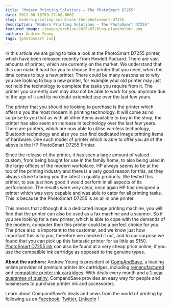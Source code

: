 ```yaml
---
title: "Modern Printing Solutions – The PhotoSmart D7255"
date: 2012-06-18T09:27:00.000Z
slug: modern-printing-solutions-the-photosmart-d7255
description: "Modern Printing Solutions – The PhotoSmart D7255"
featured_image: /images/archive/2020/07/blog-placeholder.png
authors: Andrew Yeung
tags: [photosmart ink]
---
```


In this article we are going to take a look at the PhotoSmart D7255 printer, which have been released recently from Hewlett Packard. There are vast amounts of printer, which are currently on the market. We understand that this can make it hard for you to choose the printer that you need, when the time comes to buy a new printer. There could be many reasons as to why you are looking to buy a new printer, for example your old printer may just not hold the technology to complete the tasks you require from it. The printer you currently own may also not be able to work for you anymore due to the age of it and its no doubt extended use over the last few years. 

The printer that you should be looking to purchase is the printer which offers s you the most modern in printing technology. It will come as no surprise to you that as with all other items available to buy in the shop, the printer has also seem an increase in technology over the last few years. There are printers, which are now able to utilise wireless technology, Bluetooth technology and also you can find dedicated Image printing items of hardware. One such model of printer which is able to offer you all of the above is the HP PhotoSmart D7255 Printer. 

Since the release of the printer, it has seen a large amount of valued custom, from being bought for use in the family home, to also being used in the large offices of the modern workplace. HP always seems to be at the top of the printing industry and there is a very good reason for this, as they always strive to bring you the latest in quality products. We tested this printer, to see just how good it would perform in all aspects of its performance. The results were very clear, once again HP had designed a printer which was very capable and was able to cater for all printing tasks. This is because the PhotoSmart D7255 is an all in one printer. 

This means that although it is a dedicated image printing machine, you will find that the printer can also be used as a fax machine and a scanner. So if you are looking for a new printer, which is able to cope with the demands of the modern, computer then this printer could be a perfect choice for you. The price also is important to the customer, and we know just how important this is to you, therefore we checked it out, and to our surprise we found that you can pick up this fantastic printer for as little as $150\. [PhotoSmart D7255 ink](https://www.compandsave.com/hp/photosmart/d7255-ink-cartridges) can also be found at a very cheap price online, if you use the compatible ink cartridge as opposed to the genuine types.

  
**About the authors:** Andrew Yeung is president of [CompAndSave](https://www.compandsave.com/), a leading online provider of premium printer ink cartridges, including [remanufactured](https://www.compandsave.com/help) and [compatible printer ink cartridges](https://www.compandsave.com/help). With deals every month and a [1-year guarantee of quality](https://www.compandsave.com/help), CompandSave provides an easy way for people and businesses to purchase printer ink and accessories.

Learn about CompandSave's deals and news from the world of printing by following us on [Facebook](https://www.facebook.com/compandsave.ink), [Twitter](https://twitter.com/compandsave), [LinkedIn](https://www.linkedin.com) !